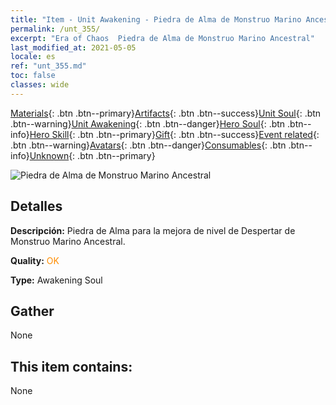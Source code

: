 ```yaml
---
title: "Item - Unit Awakening - Piedra de Alma de Monstruo Marino Ancestral"
permalink: /unt_355/
excerpt: "Era of Chaos  Piedra de Alma de Monstruo Marino Ancestral"
last_modified_at: 2021-05-05
locale: es
ref: "unt_355.md"
toc: false
classes: wide
---
```

 [Materials](/ItemsES/){: .btn .btn--primary}[Artifacts](/ItemsES/Artifacts/){: .btn .btn--success}[Unit Soul](/ItemsES/UnitSoul/){: .btn .btn--warning}[Unit Awakening](/ItemsES/UnitAwakening/){: .btn .btn--danger}[Hero Soul](/ItemsES/HeroSoul/){: .btn .btn--info}[Hero Skill](/ItemsES/HeroSkill/){: .btn .btn--primary}[Gift](/ItemsES/Gift/){: .btn .btn--success}[Event related](/ItemsES/Events/){: .btn .btn--warning}[Avatars](/ItemsES/Avatars/){: .btn .btn--danger}[Consumables](/ItemsES/Consumables/){: .btn .btn--info}[Unknown](/ItemsES/Unknown/){: .btn .btn--primary}

 ![Piedra de Alma de Monstruo Marino Ancestral](/images/u/tia_haiguai.jpg)

## Detalles
 **Descripción:** Piedra de Alma para la mejora de nivel de Despertar de Monstruo Marino Ancestral.

 **Quality:** <span style="color: #FF8C00">OK</span>

 **Type:** Awakening Soul

## Gather

  None

## This item contains:

  None


